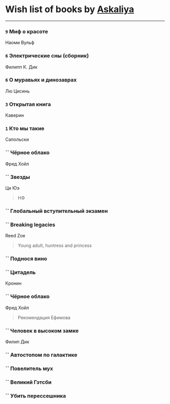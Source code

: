 # Wish list of books by [Askaliya](http://vk.com/id326783541)
---

### `9` Миф о красоте
Наоми Вульф

### `6` Электрические сны (сборник)
Филипп К. Дик

### `6` О муравьях и динозаврах
Лю Цисинь

### `3` Открытая книга
Каверин

### `1` Кто мы такие
Сапольски

### `` Чёрное облако
Фред Хойл

### `` Звезды
Ци Юэ
> НФ

### `` Глобальный вступительный экзамен

### `` Breaking legacies
Reed Zoe
> Young adult,  huntress and princess

### `` Поднося вино

### `` Цитадель
Кронин

### `` Чёрное облако
Фред Хойл
> Рекомендация Ефимова

### `` Человек в высоком замке
Филип Дик

### `` Автостопом по галактике

### `` Повелитель мух

### `` Великий Гэтсби

### `` Убить перессешника


